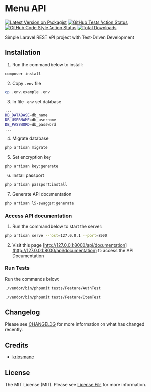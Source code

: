 
# Menu API


[![Latest Version on Packagist](https://img.shields.io/packagist/v/:vendor_slug/:package_slug.svg?style=flat-square)](https://packagist.org/packages/:vendor_slug/:package_slug)
[![GitHub Tests Action Status](https://img.shields.io/github/workflow/status/:vendor_slug/:package_slug/run-tests?label=tests)](https://github.com/:vendor_slug/:package_slug/actions?query=workflow%3Arun-tests+branch%3Amain)
[![GitHub Code Style Action Status](https://img.shields.io/github/workflow/status/:vendor_slug/:package_slug/Check%20&%20fix%20styling?label=code%20style)](https://github.com/:vendor_slug/:package_slug/actions?query=workflow%3A"Check+%26+fix+styling"+branch%3Amain)
[![Total Downloads](https://img.shields.io/packagist/dt/:vendor_slug/:package_slug.svg?style=flat-square)](https://packagist.org/packages/:vendor_slug/:package_slug)

Simple Laravel REST API project with Test-Driven Development


## Installation


1. Run the command below to install:

```bash
composer install
```

2. Copy `.env` file

```bash
cp .env.example .env
```

3. In file `.env` set database

```bash
...
DB_DATABASE=db_name
DB_USERNAME=db_username
DB_PASSWORD=db_password
...
```

4. Migrate database

```bash
php artisan migrate
```

5. Set encryption key

```bash
php artisan key:generate
```

6. Install passport

```bash
php artisan passport:install
```

7. Generate API documentation

```bash
php artisan l5-swagger:generate
```

### Access API documentation

1. Run the command below to start the server:

```bash
php artisan serve --host=127.0.0.1 --port=8000
```

2. Visit this page [http://127.0.0.1:8000/api/documentation](http://127.0.0.1:8000/api/documentation) to access the API Documentation


### Run Tests

Run the commands below:

```bash
./vendor/bin/phpunit tests/Feature/AuthTest
```

```bash
./vendor/bin/phpunit tests/Feature/ItemTest
```


## Changelog

Please see [CHANGELOG](CHANGELOG.md) for more information on what has changed recently.


## Credits

- [kriosmane](https://github.com/kriosmane)

## License

The MIT License (MIT). Please see [License File](LICENSE.md) for more information.